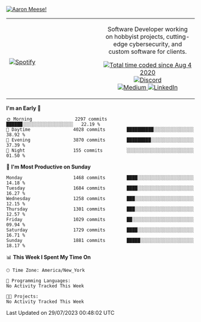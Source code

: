 [![Aaron Meese!](https://user-images.githubusercontent.com/17814535/88975338-a2aabf00-d27f-11ea-963f-8a19608716b4.png)](https://github.com/ajmeese7/readme-ascii "README ASCII")

<!-- Modified from project here: https://github.com/novatorem/novatorem -->
<table width="100%">
  <tr>
  <td width="50%">

&nbsp; <br> [![Spotify](https://ajmeese7.vercel.app/api/spotify)](https://open.spotify.com/user/ajmeese)

  </td>
  <td width="50%">
    <p align="center">
    Software Developer working on hobbyist projects, cutting-edge cybersecurity, and custom software for clients.
    </p>
    <p align="center">
      <a href="https://wakatime.com/@f726891d-3b02-46cd-9b60-e8c59f9e2b14">
        <img src="https://wakatime.com/badge/user/f726891d-3b02-46cd-9b60-e8c59f9e2b14.svg" alt="Total time coded since Aug 4 2020" title="WakaTime" />
      </a>
      <a href="http://link.aaronmeese.com/discord">
        <img src="https://img.shields.io/badge/discord-ajmeese7%234835-369?style=flat-square&logo=discord&logoColor=white&color=purple" alt="Discord" title="Discord">
      </a>
      <br />
      <a href="https://link.aaronmeese.com/medium">
        <img src="https://img.shields.io/badge/medium-ajmeese7-1DB954?style=flat-square&logo=medium&logoColor=white" alt="Medium" title="Medium">
      </a>
      <a href="https://link.aaronmeese.com/linkedin">
        <img src="https://img.shields.io/badge/linkedIn-aaronmeese-1DB954?style=flat-square&logo=linkedin&logoColor=white&color=blue" alt="LinkedIn" title="LinkedIn">
      </a>
    </p>
  </td>

</table>

[//]: <> (The `&nbsp;` is to have Aphelion take up more space)

<!--START_SECTION:waka-->
**I'm an Early 🐤** 

```text
🌞 Morning                2297 commits        ██████░░░░░░░░░░░░░░░░░░░   22.19 % 
🌆 Daytime                4028 commits        ██████████░░░░░░░░░░░░░░░   38.92 % 
🌃 Evening                3870 commits        █████████░░░░░░░░░░░░░░░░   37.39 % 
🌙 Night                  155 commits         ░░░░░░░░░░░░░░░░░░░░░░░░░   01.50 % 
```
📅 **I'm Most Productive on Sunday** 

```text
Monday                   1468 commits        ████░░░░░░░░░░░░░░░░░░░░░   14.18 % 
Tuesday                  1684 commits        ████░░░░░░░░░░░░░░░░░░░░░   16.27 % 
Wednesday                1258 commits        ███░░░░░░░░░░░░░░░░░░░░░░   12.15 % 
Thursday                 1301 commits        ███░░░░░░░░░░░░░░░░░░░░░░   12.57 % 
Friday                   1029 commits        ██░░░░░░░░░░░░░░░░░░░░░░░   09.94 % 
Saturday                 1729 commits        ████░░░░░░░░░░░░░░░░░░░░░   16.71 % 
Sunday                   1881 commits        █████░░░░░░░░░░░░░░░░░░░░   18.17 % 
```


📊 **This Week I Spent My Time On** 

```text
🕑︎ Time Zone: America/New_York

💬 Programming Languages: 
No Activity Tracked This Week

🐱‍💻 Projects: 
No Activity Tracked This Week
```


 Last Updated on 29/07/2023 00:48:02 UTC
<!--END_SECTION:waka-->
